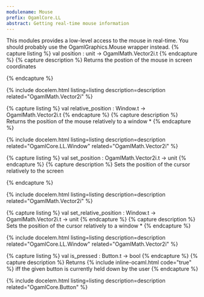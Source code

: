 ```yaml
---
modulename: Mouse 
prefix: OgamlCore.LL
abstract: Getting real-time mouse information 
---
```



This modules provides a low-level access to the mouse
 in real-time. You should probably use the OgamlGraphics.Mouse
 wrapper instead. 
{% capture listing %}
val position : unit -> OgamlMath.Vector2i.t
{% endcapture %}
{% capture description %}
Returns the postion of the mouse in screen coordinates
 
{% endcapture %}

{% include docelem.html listing=listing description=description  related="OgamlMath.Vector2i" %}

{% capture listing %}
val relative_position : Window.t -> OgamlMath.Vector2i.t
{% endcapture %}
{% capture description %}
Returns the position of the mouse relatively to a window
       * 
{% endcapture %}

{% include docelem.html listing=listing description=description  related="OgamlCore.LL.Window" related="OgamlMath.Vector2i" %}

{% capture listing %}
val set_position : OgamlMath.Vector2i.t -> unit
{% endcapture %}
{% capture description %}
Sets the position of the cursor relatively to the screen
 
{% endcapture %}

{% include docelem.html listing=listing description=description  related="OgamlMath.Vector2i" %}

{% capture listing %}
val set_relative_position : Window.t -> OgamlMath.Vector2i.t -> unit
{% endcapture %}
{% capture description %}
Sets the position of the cursor relatively to a window
       * 
{% endcapture %}

{% include docelem.html listing=listing description=description  related="OgamlCore.LL.Window" related="OgamlMath.Vector2i" %}

{% capture listing %}
val is_pressed : Button.t -> bool
{% endcapture %}
{% capture description %}
Returns {% include inline-ocaml.html code="true" %} iff the given button is currently held down
 by the user 
{% endcapture %}

{% include docelem.html listing=listing description=description  related="OgamlCore.Button" %}

